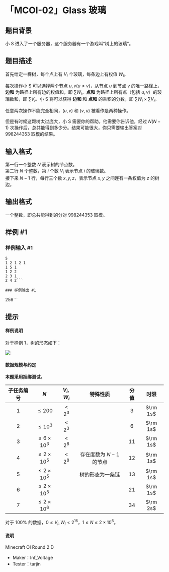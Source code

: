 # 「MCOI-02」Glass 玻璃

## 题目背景

小 S 进入了一个服务器，这个服务器有一个游戏叫“树上的玻璃”。

## 题目描述

首先给定一棵树，每个点上有 $V_i$ 个玻璃，每条边上有权值 $W_i$。

每次操作小 S 可以选择两个节点 $u,v(u\ne v)$，从节点 $u$ 到节点 $v$ 的唯一路径上，**边和** 为路径上所有边的权值和，即 $\sum W_i$，**点和** 为路径上所有点（包括 $u,v$）的玻璃数和，即 $\sum V_i$。小 S 将可以获得 **边和** 和 **点和** 的乘积的分数，即 $\sum W_i\times\sum V_i$。

任意两次操作不能完全相同，$(u,v)$ 和 $(v,u)$ 被看作是两种操作。

但是有时候这颗树太过庞大，小 S 需要你的帮助。他需要你告诉他，经过 $N(N-1)$ 次操作后，总共能得到多少分。结果可能很大，你只需要输出答案对 $998244353$ 取模的结果。

## 输入格式

第一行一个整数 $N$ 表示树的节点数。      
第二行 $N$ 个整数，第 $i$ 个数 $V_i$ 表示节点 $i$ 的玻璃数。   
接下来 $N-1$ 行，每行三个数 $x,y,z$，表示节点 $x,y$ 之间连有一条权值为 $z$ 的树边。

## 输出格式

一个整数，即总共能得到的分对 $998244353$ 取模。

## 样例 #1

### 样例输入 #1
```
5
1 2 1 2 1
1 5 1
1 2 2
2 3 1
2 4 2```

### 样例输出 #1

```
256```

## 提示

#### 样例说明

对于样例 $1$，树的形态如下：

![](https://cdn.luogu.com.cn/upload/image_hosting/4yfdr3b6.png)

#### 数据规模与约定

**本题采用捆绑测试。**

|子任务编号  | $N$ | $V_i,W_i$ | 特殊性质 | 分值 |时限|
| :----------: | :----------: | :----------: | :----------: | :----------: | :----------: |
| 1 | $\le200$ | $\lt 2^3$ |  | $3$ |$\rm 1s$|
| 2 | $\le10^3$ | $\lt2^3$ |  | $6$ |$\rm 1s$|
| 3 | $\le6\times10^3$ | $\lt2^8$ |  | $11$ |$\rm 1s$|
| 4 | $\le2\times 10^5$ | $\lt 2^8$ | 存在度数为 $N-1$ 的节点 | $12$ |$\rm 1s$|
| 5 | $\le2\times10^5$ |  | 树的形态为一条链 | $13$ |$\rm 1s$|
| 6 | $\le2\times10^5$ |  |  | $21$ |$\rm 1s$|
| 7 | $\le2\times10^6$ |  |  | $34$ |$\rm 2s$|

对于 $100\%$ 的数据，$0\le V_i,W_i\lt2^
{16}$，$1 \le N\le2\times10^6$。

#### 说明

Minecraft OI Round 2 D

- Maker：Inf_Voltage
- Tester：tarjin


